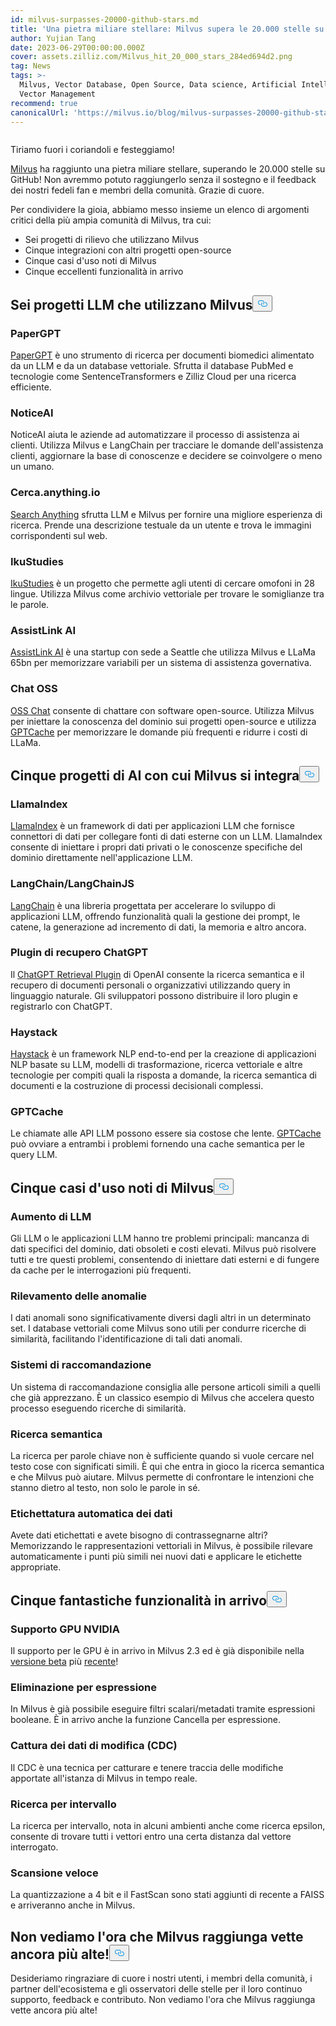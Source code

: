 ```yaml
---
id: milvus-surpasses-20000-github-stars.md
title: 'Una pietra miliare stellare: Milvus supera le 20.000 stelle su GitHub'
author: Yujian Tang
date: 2023-06-29T00:00:00.000Z
cover: assets.zilliz.com/Milvus_hit_20_000_stars_284ed694d2.png
tag: News
tags: >-
  Milvus, Vector Database, Open Source, Data science, Artificial Intelligence,
  Vector Management
recommend: true
canonicalUrl: 'https://milvus.io/blog/milvus-surpasses-20000-github-stars.md'
---
```

<p>
  <span class="img-wrapper">
    <img translate="no" src="https://assets.zilliz.com/Milvus_hit_20_000_stars_284ed694d2.png" alt="" class="doc-image" id="" />
    <span></span>
  </span>
</p>
<p>Tiriamo fuori i coriandoli e festeggiamo!</p>
<p><a href="https://github.com/milvus-io/milvus">Milvus</a> ha raggiunto una pietra miliare stellare, superando le 20.000 stelle su GitHub! Non avremmo potuto raggiungerlo senza il sostegno e il feedback dei nostri fedeli fan e membri della comunità. Grazie di cuore.</p>
<p>Per condividere la gioia, abbiamo messo insieme un elenco di argomenti critici della più ampia comunità di Milvus, tra cui:</p>
<ul>
<li>Sei progetti di rilievo che utilizzano Milvus</li>
<li>Cinque integrazioni con altri progetti open-source</li>
<li>Cinque casi d'uso noti di Milvus</li>
<li>Cinque eccellenti funzionalità in arrivo</li>
</ul>
<h2 id="Six-LLM-projects-that-utilize-Milvus" class="common-anchor-header">Sei progetti LLM che utilizzano Milvus<button data-href="#Six-LLM-projects-that-utilize-Milvus" class="anchor-icon" translate="no">
      <svg translate="no"
        aria-hidden="true"
        focusable="false"
        height="20"
        version="1.1"
        viewBox="0 0 16 16"
        width="16"
      >
        <path
          fill="#0092E4"
          fill-rule="evenodd"
          d="M4 9h1v1H4c-1.5 0-3-1.69-3-3.5S2.55 3 4 3h4c1.45 0 3 1.69 3 3.5 0 1.41-.91 2.72-2 3.25V8.59c.58-.45 1-1.27 1-2.09C10 5.22 8.98 4 8 4H4c-.98 0-2 1.22-2 2.5S3 9 4 9zm9-3h-1v1h1c1 0 2 1.22 2 2.5S13.98 12 13 12H9c-.98 0-2-1.22-2-2.5 0-.83.42-1.64 1-2.09V6.25c-1.09.53-2 1.84-2 3.25C6 11.31 7.55 13 9 13h4c1.45 0 3-1.69 3-3.5S14.5 6 13 6z"
        ></path>
      </svg>
    </button></h2><h3 id="PaperGPT" class="common-anchor-header">PaperGPT</h3><p><a href="http://papergpt.bio">PaperGPT</a> è uno strumento di ricerca per documenti biomedici alimentato da un LLM e da un database vettoriale. Sfrutta il database PubMed e tecnologie come SentenceTransformers e Zilliz Cloud per una ricerca efficiente.</p>
<h3 id="NoticeAI" class="common-anchor-header">NoticeAI</h3><p>NoticeAI aiuta le aziende ad automatizzare il processo di assistenza ai clienti. Utilizza Milvus e LangChain per tracciare le domande dell'assistenza clienti, aggiornare la base di conoscenze e decidere se coinvolgere o meno un umano.</p>
<h3 id="Searchanythingio" class="common-anchor-header">Cerca.anything.io</h3><p><a href="http://search.anything.io">Search Anything</a> sfrutta LLM e Milvus per fornire una migliore esperienza di ricerca. Prende una descrizione testuale da un utente e trova le immagini corrispondenti sul web.</p>
<h3 id="IkuStudies" class="common-anchor-header">IkuStudies</h3><p><a href="https://ikustudies.xyz/">IkuStudies</a> è un progetto che permette agli utenti di cercare omofoni in 28 lingue. Utilizza Milvus come archivio vettoriale per trovare le somiglianze tra le parole.</p>
<h3 id="AssistLink-AI" class="common-anchor-header">AssistLink AI</h3><p><a href="https://www.linkedin.com/company/assistlink/about/">AssistLink AI</a> è una startup con sede a Seattle che utilizza Milvus e LLaMa 65bn per memorizzare variabili per un sistema di assistenza governativa.</p>
<h3 id="OSS-Chat" class="common-anchor-header">Chat OSS</h3><p><a href="http://osschat.io">OSS Chat</a> consente di chattare con software open-source. Utilizza Milvus per iniettare la conoscenza del dominio sui progetti open-source e utilizza <a href="https://zilliz.com/blog/Caching-LLM-Queries-for-performance-improvements">GPTCache</a> per memorizzare le domande più frequenti e ridurre i costi di LLaMa.</p>
<h2 id="Five-AI-projects-Milvus-integrates-with" class="common-anchor-header">Cinque progetti di AI con cui Milvus si integra<button data-href="#Five-AI-projects-Milvus-integrates-with" class="anchor-icon" translate="no">
      <svg translate="no"
        aria-hidden="true"
        focusable="false"
        height="20"
        version="1.1"
        viewBox="0 0 16 16"
        width="16"
      >
        <path
          fill="#0092E4"
          fill-rule="evenodd"
          d="M4 9h1v1H4c-1.5 0-3-1.69-3-3.5S2.55 3 4 3h4c1.45 0 3 1.69 3 3.5 0 1.41-.91 2.72-2 3.25V8.59c.58-.45 1-1.27 1-2.09C10 5.22 8.98 4 8 4H4c-.98 0-2 1.22-2 2.5S3 9 4 9zm9-3h-1v1h1c1 0 2 1.22 2 2.5S13.98 12 13 12H9c-.98 0-2-1.22-2-2.5 0-.83.42-1.64 1-2.09V6.25c-1.09.53-2 1.84-2 3.25C6 11.31 7.55 13 9 13h4c1.45 0 3-1.69 3-3.5S14.5 6 13 6z"
        ></path>
      </svg>
    </button></h2><h3 id="LlamaIndex" class="common-anchor-header">LlamaIndex</h3><p><a href="https://github.com/jerryjliu/llama_index">LlamaIndex</a> è un framework di dati per applicazioni LLM che fornisce connettori di dati per collegare fonti di dati esterne con un LLM. LlamaIndex consente di iniettare i propri dati privati o le conoscenze specifiche del dominio direttamente nell'applicazione LLM.</p>
<h3 id="LangChainLangChainJS" class="common-anchor-header">LangChain/LangChainJS</h3><p><a href="https://github.com/hwchase17/langchain">LangChain</a> è una libreria progettata per accelerare lo sviluppo di applicazioni LLM, offrendo funzionalità quali la gestione dei prompt, le catene, la generazione ad incremento di dati, la memoria e altro ancora.</p>
<h3 id="ChatGPT-Retrieval-Plugin" class="common-anchor-header">Plugin di recupero ChatGPT</h3><p>Il <a href="https://github.com/openai/chatgpt-retrieval-plugin">ChatGPT Retrieval Plugin</a> di OpenAI consente la ricerca semantica e il recupero di documenti personali o organizzativi utilizzando query in linguaggio naturale. Gli sviluppatori possono distribuire il loro plugin e registrarlo con ChatGPT.</p>
<h3 id="Haystack" class="common-anchor-header">Haystack</h3><p><a href="https://github.com/deepset-ai/haystack">Haystack</a> è un framework NLP end-to-end per la creazione di applicazioni NLP basate su LLM, modelli di trasformazione, ricerca vettoriale e altre tecnologie per compiti quali la risposta a domande, la ricerca semantica di documenti e la costruzione di processi decisionali complessi.</p>
<h3 id="GPTCache" class="common-anchor-header">GPTCache</h3><p>Le chiamate alle API LLM possono essere sia costose che lente. <a href="https://github.com/zilliztech/gptcache">GPTCache</a> può ovviare a entrambi i problemi fornendo una cache semantica per le query LLM.</p>
<h2 id="Five-well-known-use-cases-of-Milvus" class="common-anchor-header">Cinque casi d'uso noti di Milvus<button data-href="#Five-well-known-use-cases-of-Milvus" class="anchor-icon" translate="no">
      <svg translate="no"
        aria-hidden="true"
        focusable="false"
        height="20"
        version="1.1"
        viewBox="0 0 16 16"
        width="16"
      >
        <path
          fill="#0092E4"
          fill-rule="evenodd"
          d="M4 9h1v1H4c-1.5 0-3-1.69-3-3.5S2.55 3 4 3h4c1.45 0 3 1.69 3 3.5 0 1.41-.91 2.72-2 3.25V8.59c.58-.45 1-1.27 1-2.09C10 5.22 8.98 4 8 4H4c-.98 0-2 1.22-2 2.5S3 9 4 9zm9-3h-1v1h1c1 0 2 1.22 2 2.5S13.98 12 13 12H9c-.98 0-2-1.22-2-2.5 0-.83.42-1.64 1-2.09V6.25c-1.09.53-2 1.84-2 3.25C6 11.31 7.55 13 9 13h4c1.45 0 3-1.69 3-3.5S14.5 6 13 6z"
        ></path>
      </svg>
    </button></h2><h3 id="LLM-augmentation" class="common-anchor-header">Aumento di LLM</h3><p>Gli LLM o le applicazioni LLM hanno tre problemi principali: mancanza di dati specifici del dominio, dati obsoleti e costi elevati. Milvus può risolvere tutti e tre questi problemi, consentendo di iniettare dati esterni e di fungere da cache per le interrogazioni più frequenti.</p>
<h3 id="Anomaly-detection" class="common-anchor-header">Rilevamento delle anomalie</h3><p>I dati anomali sono significativamente diversi dagli altri in un determinato set. I database vettoriali come Milvus sono utili per condurre ricerche di similarità, facilitando l'identificazione di tali dati anomali.</p>
<h3 id="Recommender-systems" class="common-anchor-header">Sistemi di raccomandazione</h3><p>Un sistema di raccomandazione consiglia alle persone articoli simili a quelli che già apprezzano. È un classico esempio di Milvus che accelera questo processo eseguendo ricerche di similarità.</p>
<h3 id="Semantic-search" class="common-anchor-header">Ricerca semantica</h3><p>La ricerca per parole chiave non è sufficiente quando si vuole cercare nel testo cose con significati simili. È qui che entra in gioco la ricerca semantica e che Milvus può aiutare. Milvus permette di confrontare le intenzioni che stanno dietro al testo, non solo le parole in sé.</p>
<h3 id="Automatic-data-labeling" class="common-anchor-header">Etichettatura automatica dei dati</h3><p>Avete dati etichettati e avete bisogno di contrassegnarne altri? Memorizzando le rappresentazioni vettoriali in Milvus, è possibile rilevare automaticamente i punti più simili nei nuovi dati e applicare le etichette appropriate.</p>
<h2 id="Five-awesome-upcoming-features" class="common-anchor-header">Cinque fantastiche funzionalità in arrivo<button data-href="#Five-awesome-upcoming-features" class="anchor-icon" translate="no">
      <svg translate="no"
        aria-hidden="true"
        focusable="false"
        height="20"
        version="1.1"
        viewBox="0 0 16 16"
        width="16"
      >
        <path
          fill="#0092E4"
          fill-rule="evenodd"
          d="M4 9h1v1H4c-1.5 0-3-1.69-3-3.5S2.55 3 4 3h4c1.45 0 3 1.69 3 3.5 0 1.41-.91 2.72-2 3.25V8.59c.58-.45 1-1.27 1-2.09C10 5.22 8.98 4 8 4H4c-.98 0-2 1.22-2 2.5S3 9 4 9zm9-3h-1v1h1c1 0 2 1.22 2 2.5S13.98 12 13 12H9c-.98 0-2-1.22-2-2.5 0-.83.42-1.64 1-2.09V6.25c-1.09.53-2 1.84-2 3.25C6 11.31 7.55 13 9 13h4c1.45 0 3-1.69 3-3.5S14.5 6 13 6z"
        ></path>
      </svg>
    </button></h2><h3 id="NVIDIA-GPU-support" class="common-anchor-header">Supporto GPU NVIDIA</h3><p>Il supporto per le GPU è in arrivo in Milvus 2.3 ed è già disponibile nella <a href="https://github.com/milvus-io/milvus/releases/tag/v2.3.0-beta">versione beta</a> più <a href="https://github.com/milvus-io/milvus/releases/tag/v2.3.0-beta">recente</a>!</p>
<h3 id="Delete-by-Expression" class="common-anchor-header">Eliminazione per espressione</h3><p>In Milvus è già possibile eseguire filtri scalari/metadati tramite espressioni booleane. È in arrivo anche la funzione Cancella per espressione.</p>
<h3 id="Change-Data-Capture-CDC" class="common-anchor-header">Cattura dei dati di modifica (CDC)</h3><p>Il CDC è una tecnica per catturare e tenere traccia delle modifiche apportate all'istanza di Milvus in tempo reale.</p>
<h3 id="Range-Search" class="common-anchor-header">Ricerca per intervallo</h3><p>La ricerca per intervallo, nota in alcuni ambienti anche come ricerca epsilon, consente di trovare tutti i vettori entro una certa distanza dal vettore interrogato.</p>
<h3 id="Fast-Scan" class="common-anchor-header">Scansione veloce</h3><p>La quantizzazione a 4 bit e il FastScan sono stati aggiunti di recente a FAISS e arriveranno anche in Milvus.</p>
<h2 id="Looking-forward-to-Milvus-reaching-even-greater-heights" class="common-anchor-header">Non vediamo l'ora che Milvus raggiunga vette ancora più alte!<button data-href="#Looking-forward-to-Milvus-reaching-even-greater-heights" class="anchor-icon" translate="no">
      <svg translate="no"
        aria-hidden="true"
        focusable="false"
        height="20"
        version="1.1"
        viewBox="0 0 16 16"
        width="16"
      >
        <path
          fill="#0092E4"
          fill-rule="evenodd"
          d="M4 9h1v1H4c-1.5 0-3-1.69-3-3.5S2.55 3 4 3h4c1.45 0 3 1.69 3 3.5 0 1.41-.91 2.72-2 3.25V8.59c.58-.45 1-1.27 1-2.09C10 5.22 8.98 4 8 4H4c-.98 0-2 1.22-2 2.5S3 9 4 9zm9-3h-1v1h1c1 0 2 1.22 2 2.5S13.98 12 13 12H9c-.98 0-2-1.22-2-2.5 0-.83.42-1.64 1-2.09V6.25c-1.09.53-2 1.84-2 3.25C6 11.31 7.55 13 9 13h4c1.45 0 3-1.69 3-3.5S14.5 6 13 6z"
        ></path>
      </svg>
    </button></h2><p>Desideriamo ringraziare di cuore i nostri utenti, i membri della comunità, i partner dell'ecosistema e gli osservatori delle stelle per il loro continuo supporto, feedback e contributo. Non vediamo l'ora che Milvus raggiunga vette ancora più alte!</p>
